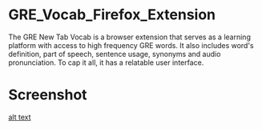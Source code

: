 # GRE_Vocab_Firefox_Extension

The GRE New Tab Vocab is a browser extension that serves as a learning platform with access to high frequency GRE words. It also includes word's definition, part of speech, sentence usage, synonyms and audio pronunciation. To cap it all, it has a relatable user interface.

# Screenshot

[alt text](http://url/to/gre_voc.png)
